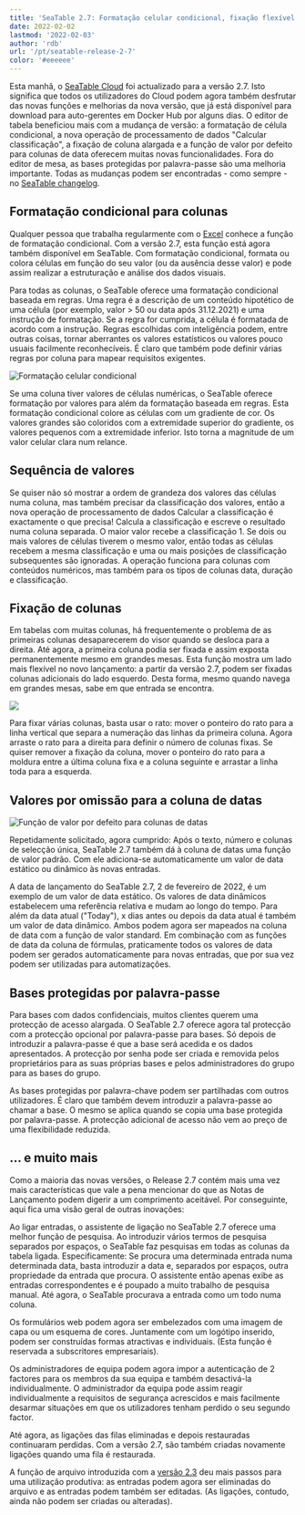 ```yaml
---
title: 'SeaTable 2.7: Formatação celular condicional, fixação flexível da coluna e valor prático da data por defeito - SeaTable'
date: 2022-02-02
lastmod: '2022-02-03'
author: 'rdb'
url: '/pt/seatable-release-2-7'
color: '#eeeeee'
---
```


Esta manhã, o [SeaTable Cloud](https://cloud.seatable.io) foi actualizado para a versão 2.7. Isto significa que todos os utilizadores do Cloud podem agora também desfrutar das novas funções e melhorias da nova versão, que já está disponível para download para auto-gerentes em Docker Hub por alguns dias. O editor de tabela beneficiou mais com a mudança de versão: a formatação de célula condicional, a nova operação de processamento de dados "Calcular classificação", a fixação de coluna alargada e a função de valor por defeito para colunas de data oferecem muitas novas funcionalidades. Fora do editor de mesa, as bases protegidas por palavra-passe são uma melhoria importante. Todas as mudanças podem ser encontradas - como sempre - no [SeaTable changelog](https://seatable.io/pt/docs/changelog/version-2-7/).

## Formatação condicional para colunas

Qualquer pessoa que trabalha regularmente com o [Excel](/pt/die-besten-excel-alternativen-im-vergleich/) conhece a função de formatação condicional. Com a versão 2.7, esta função está agora também disponível em SeaTable. Com formatação condicional, formata ou colora células em função do seu valor (ou da ausência desse valor) e pode assim realizar a estruturação e análise dos dados visuais.

Para todas as colunas, o SeaTable oferece uma formatação condicional baseada em regras. Uma regra é a descrição de um conteúdo hipotético de uma célula (por exemplo, valor > 50 ou data após 31.12.2021) e uma instrução de formatação. Se a regra for cumprida, a célula é formatada de acordo com a instrução. Regras escolhidas com inteligência podem, entre outras coisas, tornar aberrantes os valores estatísticos ou valores pouco usuais facilmente reconhecíveis. É claro que também pode definir várias regras por coluna para mapear requisitos exigentes.

![Formatação celular condicional](https://seatable.io/wp-content/uploads/2022/02/Conditional_cell_formatting2.png)

Se uma coluna tiver valores de células numéricas, o SeaTable oferece formatação por valores para além da formatação baseada em regras. Esta formatação condicional colore as células com um gradiente de cor. Os valores grandes são coloridos com a extremidade superior do gradiente, os valores pequenos com a extremidade inferior. Isto torna a magnitude de um valor celular clara num relance.

## Sequência de valores

Se quiser não só mostrar a ordem de grandeza dos valores das células numa coluna, mas também precisar da classificação dos valores, então a nova operação de processamento de dados Calcular a classificação é exactamente o que precisa! Calcula a classificação e escreve o resultado numa coluna separada. O maior valor recebe a classificação 1. Se dois ou mais valores de células tiverem o mesmo valor, então todas as células recebem a mesma classificação e uma ou mais posições de classificação subsequentes são ignoradas. A operação funciona para colunas com conteúdos numéricos, mas também para os tipos de colunas data, duração e classificação.

## Fixação de colunas

Em tabelas com muitas colunas, há frequentemente o problema de as primeiras colunas desaparecerem do visor quando se desloca para a direita. Até agora, a primeira coluna podia ser fixada e assim exposta permanentemente mesmo em grandes mesas. Esta função mostra um lado mais flexível no novo lançamento: a partir da versão 2.7, podem ser fixadas colunas adicionais do lado esquerdo. Desta forma, mesmo quando navega em grandes mesas, sabe em que entrada se encontra.

![](https://seatable.io/wp-content/uploads/2022/02/Freeze-columns.png)

Para fixar várias colunas, basta usar o rato: mover o ponteiro do rato para a linha vertical que separa a numeração das linhas da primeira coluna. Agora arraste o rato para a direita para definir o número de colunas fixas. Se quiser remover a fixação da coluna, mover o ponteiro do rato para a moldura entre a última coluna fixa e a coluna seguinte e arrastar a linha toda para a esquerda.

## Valores por omissão para a coluna de datas

![Função de valor por defeito para colunas de datas](https://seatable.io/wp-content/uploads/2022/02/Default_value_date_column.png)

Repetidamente solicitado, agora cumprido: Após o texto, número e colunas de selecção única, SeaTable 2.7 também dá à coluna de datas uma função de valor padrão. Com ele adiciona-se automaticamente um valor de data estático ou dinâmico às novas entradas.

A data de lançamento do SeaTable 2.7, 2 de fevereiro de 2022, é um exemplo de um valor de data estático. Os valores de data dinâmicos estabelecem uma referência relativa e mudam ao longo do tempo. Para além da data atual ("Today"), x dias antes ou depois da data atual é também um valor de data dinâmico. Ambos podem agora ser mapeados na coluna de data com a função de valor standard. Em combinação com as funções de data da coluna de fórmulas, praticamente todos os valores de data podem ser gerados automaticamente para novas entradas, que por sua vez podem ser utilizadas para automatizações.

## Bases protegidas por palavra-passe

Para bases com dados confidenciais, muitos clientes querem uma protecção de acesso alargada. O SeaTable 2.7 oferece agora tal protecção com a protecção opcional por palavra-passe para bases. Só depois de introduzir a palavra-passe é que a base será acedida e os dados apresentados. A protecção por senha pode ser criada e removida pelos proprietários para as suas próprias bases e pelos administradores do grupo para as bases do grupo.

As bases protegidas por palavra-chave podem ser partilhadas com outros utilizadores. É claro que também devem introduzir a palavra-passe ao chamar a base. O mesmo se aplica quando se copia uma base protegida por palavra-passe. A protecção adicional de acesso não vem ao preço de uma flexibilidade reduzida.

## ... e muito mais

Como a maioria das novas versões, o Release 2.7 contém mais uma vez mais características que vale a pena mencionar do que as Notas de Lançamento podem digerir a um comprimento aceitável. Por conseguinte, aqui fica uma visão geral de outras inovações:

Ao ligar entradas, o assistente de ligação no SeaTable 2.7 oferece uma melhor função de pesquisa. Ao introduzir vários termos de pesquisa separados por espaços, o SeaTable faz pesquisas em todas as colunas da tabela ligada. Especificamente: Se procura uma determinada entrada numa determinada data, basta introduzir a data e, separados por espaços, outra propriedade da entrada que procura. O assistente então apenas exibe as entradas correspondentes e é poupado a muito trabalho de pesquisa manual. Até agora, o SeaTable procurava a entrada como um todo numa coluna.

Os formulários web podem agora ser embelezados com uma imagem de capa ou um esquema de cores. Juntamente com um logótipo inserido, podem ser construídas formas atractivas e individuais. (Esta função é reservada a subscritores empresariais).

Os administradores de equipa podem agora impor a autenticação de 2 factores para os membros da sua equipa e também desactivá-la individualmente. O administrador da equipa pode assim reagir individualmente a requisitos de segurança acrescidos e mais facilmente desarmar situações em que os utilizadores tenham perdido o seu segundo factor.

Até agora, as ligações das filas eliminadas e depois restauradas continuaram perdidas. Com a versão 2.7, são também criadas novamente ligações quando uma fila é restaurada.

A função de arquivo introduzida com a [versão 2.3](/pt/seatable-release-2-3) deu mais passos para uma utilização produtiva: as entradas podem agora ser eliminadas do arquivo e as entradas podem também ser editadas. (As ligações, contudo, ainda não podem ser criadas ou alteradas).
